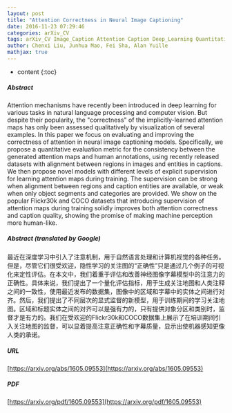 ```yaml
---
layout: post
title: "Attention Correctness in Neural Image Captioning"
date: 2016-11-23 07:29:46
categories: arXiv_CV
tags: arXiv_CV Image_Caption Attention Caption Deep_Learning Quantitative
author: Chenxi Liu, Junhua Mao, Fei Sha, Alan Yuille
mathjax: true
---
```


* content
{:toc}

##### Abstract
Attention mechanisms have recently been introduced in deep learning for various tasks in natural language processing and computer vision. But despite their popularity, the "correctness" of the implicitly-learned attention maps has only been assessed qualitatively by visualization of several examples. In this paper we focus on evaluating and improving the correctness of attention in neural image captioning models. Specifically, we propose a quantitative evaluation metric for the consistency between the generated attention maps and human annotations, using recently released datasets with alignment between regions in images and entities in captions. We then propose novel models with different levels of explicit supervision for learning attention maps during training. The supervision can be strong when alignment between regions and caption entities are available, or weak when only object segments and categories are provided. We show on the popular Flickr30k and COCO datasets that introducing supervision of attention maps during training solidly improves both attention correctness and caption quality, showing the promise of making machine perception more human-like.

##### Abstract (translated by Google)
最近在深度学习中引入了注意机制，用于自然语言处理和计算机视觉的各种任务。但是，尽管它们很受欢迎，隐性学习的关注图的“正确性”只是通过几个例子的可视化来定性评估。在本文中，我们着重于评估和改善神经图像字幕模型中的注意力的正确性。具体来说，我们提出了一个量化评估指标，用于生成关注地图和人类注释之间的一致性，使用最近发布的数据集，图像中的区域和字幕中的实体之间进行对齐。然后，我们提出了不同层次的显式监督的新模型，用于训练期间的学习关注地图。区域和标题实体之间的对齐可以是强有力的，只有提供对象分区和类别时，监督才是有力的。我们在受欢迎的Flickr30k和COCO数据集上展示了在培训期间引入关注地图的监督，可以显着提高注意正确性和字幕质量，显示出使机器感知更像人类的承诺。

##### URL
[https://arxiv.org/abs/1605.09553](https://arxiv.org/abs/1605.09553)

##### PDF
[https://arxiv.org/pdf/1605.09553](https://arxiv.org/pdf/1605.09553)

